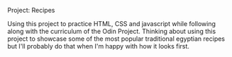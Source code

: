 Project: Recipes

Using this project to practice HTML, CSS and javascript while following along with the curriculum of the Odin Project.
Thinking about using this project to showcase some of the most popular traditional egyptian recipes but I'll probably do that when I'm happy with how it looks first.